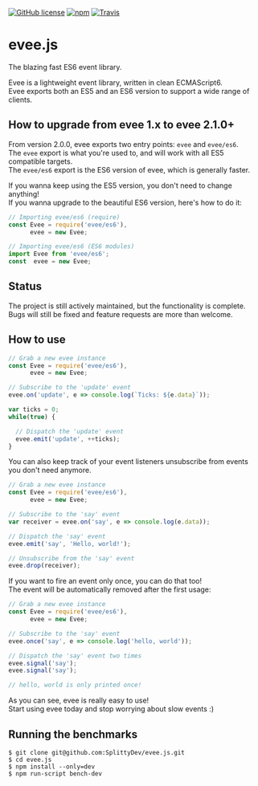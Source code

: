 [![GitHub license](https://img.shields.io/badge/license-MIT-blue.svg?maxAge=10&style=flat-square)](https://raw.githubusercontent.com/SplittyDev/evee.js/master/LICENSE.md)
[![npm](https://img.shields.io/npm/v/evee.svg?maxAge=10&style=flat-square)](https://www.npmjs.com/package/evee)
[![Travis](https://img.shields.io/travis/SplittyDev/evee.js.svg?maxAge=10&style=flat-square)](https://travis-ci.org/SplittyDev/evee.js)

# evee.js
The blazing fast ES6 event library.

Evee is a lightweight event library, written in clean ECMAScript6.   
Evee exports both an ES5 and an ES6 version to support a wide range of clients.

## How to upgrade from evee 1.x to evee 2.1.0+
From version 2.0.0, evee exports two entry points: `evee` and `evee/es6`.   
The `evee` export is what you're used to, and will work with all ES5 compatible targets.   
The `evee/es6` export is the ES6 version of evee, which is generally faster.

If you wanna keep using the ES5 version, you don't need to change anything!   
If you wanna upgrade to the beautiful ES6 version, here's how to do it:

```js
// Importing evee/es6 (require)
const Evee = require('evee/es6'),
      evee = new Evee;

// Importing evee/es6 (ES6 modules)
import Evee from 'evee/es6';
const  evee = new Evee;
```

## Status
The project is still actively maintained, but the functionality is complete.   
Bugs will still be fixed and feature requests are more than welcome.

## How to use
```js
// Grab a new evee instance
const Evee = require('evee/es6'),
      evee = new Evee;

// Subscribe to the 'update' event
evee.on('update', e => console.log(`Ticks: ${e.data}`));

var ticks = 0;
while(true) {

  // Dispatch the 'update' event
  evee.emit('update', ++ticks);
}
```

You can also keep track of your event listeners unsubscribe from events you don't need anymore.

```js
// Grab a new evee instance
const Evee = require('evee/es6'),
      evee = new Evee;

// Subscribe to the 'say' event
var receiver = evee.on('say', e => console.log(e.data));

// Dispatch the 'say' event
evee.emit('say', 'Hello, world!');

// Unsubscribe from the 'say' event
evee.drop(receiver);
```

If you want to fire an event only once, you can do that too!   
The event will be automatically removed after the first usage:

```js
// Grab a new evee instance
const Evee = require('evee/es6'),
      evee = new Evee;

// Subscribe to the 'say' event
evee.once('say', e => console.log('hello, world'));

// Dispatch the 'say' event two times
evee.signal('say');
evee.signal('say');

// hello, world is only printed once!
```

As you can see, evee is really easy to use!   
Start using evee today and stop worrying about slow events :)

## Running the benchmarks
```
$ git clone git@github.com:SplittyDev/evee.js.git
$ cd evee.js
$ npm install --only=dev
$ npm run-script bench-dev
```
